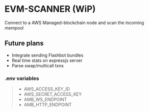 # EVM-SCANNER (WiP)
Connect to a AWS Managed-blockchain node and scan the incoming mempool

## Future plans
- Integrate sending Flashbot bundles
- Real time stats on expressjs server
- Parse swap/multicall txns

### .env variables
> - AWS_ACCESS_KEY_ID
> - AWS_SECRET_ACCESS_KEY
> - AMB_WS_ENDPOINT
> - AMB_HTTP_ENDPOINT
